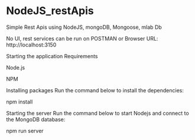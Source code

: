 # NodeJS_restApis


Simple Rest Apis using NodeJS, mongoDB, Mongoose, mlab Db 

No UI, rest services can be run on POSTMAN or Browser URL: http://localhost:3150

Starting the application
Requirements

Node.js

NPM

Installing packages
Run the command below to install the dependencies:

npm install

Starting the server
Run the command below to start Nodejs and connect to the MongoDB database:

npm run server
